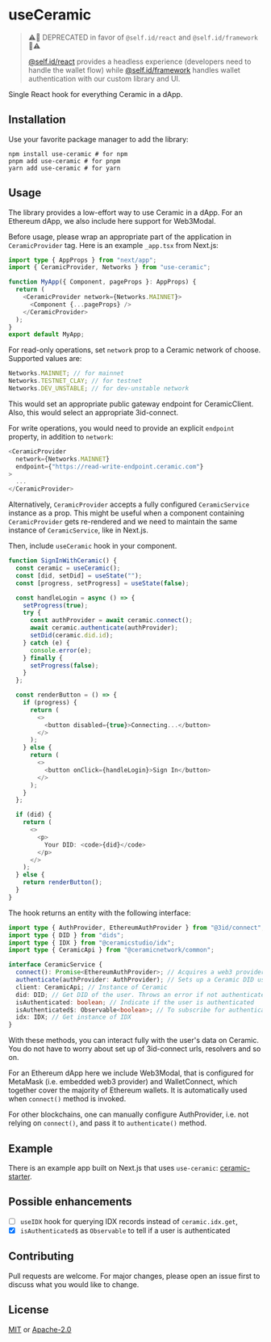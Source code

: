 # useCeramic

> ⚠️🛑 DEPRECATED in favor of `@self.id/react` and `@self.id/framework` 🛑⚠️
> 
> [@self.id/react](https://github.com/ceramicstudio/self.id/tree/main/packages/react) provides a headless experience (developers need to handle the wallet flow) while [@self.id/framework](https://github.com/ceramicstudio/self.id/tree/main/packages/framework) handles wallet authentication with our custom library and UI.

Single React hook for everything Ceramic in a dApp.

## Installation

Use your favorite package manager to add the library:

```shell
npm install use-ceramic # for npm
pnpm add use-ceramic # for pnpm
yarn add use-ceramic # for yarn
```

## Usage

The library provides a low-effort way to use Ceramic in a dApp. For an Ethereum dApp, we also include here support
for Web3Modal.

Before usage, please wrap an appropriate
part of the application in `CeramicProvider` tag. Here is an example `_app.tsx` from Next.js:

```typescript jsx
import type { AppProps } from "next/app";
import { CeramicProvider, Networks } from "use-ceramic";

function MyApp({ Component, pageProps }: AppProps) {
  return (
    <CeramicProvider network={Networks.MAINNET}>
      <Component {...pageProps} />
    </CeramicProvider>
  );
}
export default MyApp;
```

For read-only operations, set `network` prop to a Ceramic network of choose. Supported values are:

```typescript
Networks.MAINNET; // for mainnet
Networks.TESTNET_CLAY; // for testnet
Networks.DEV_UNSTABLE; // for dev-unstable network
```

This would set an appropriate public gateway endpoint for CeramicClient. Also, this would select an appropriate 3id-connect.

For write operations, you would need to provide an explicit `endpoint` property, in addition to `network`:

```typescript jsx
<CeramicProvider
  network={Networks.MAINNET}
  endpoint={"https://read-write-endpoint.ceramic.com"}
>
  ...
</CeramicProvider>
```

Alternatively, `CeramicProvider` accepts a fully configured `CeramicService` instance as a prop.
This might be useful when a component containing `CeramicProvider` gets re-rendered and we
need to maintain the same instance of `CeramicService`, like in Next.js.

Then, include `useCeramic` hook in your component.

```typescript jsx
function SignInWithCeramic() {
  const ceramic = useCeramic();
  const [did, setDid] = useState("");
  const [progress, setProgress] = useState(false);

  const handleLogin = async () => {
    setProgress(true);
    try {
      const authProvider = await ceramic.connect();
      await ceramic.authenticate(authProvider);
      setDid(ceramic.did.id);
    } catch (e) {
      console.error(e);
    } finally {
      setProgress(false);
    }
  };

  const renderButton = () => {
    if (progress) {
      return (
        <>
          <button disabled={true}>Connecting...</button>
        </>
      );
    } else {
      return (
        <>
          <button onClick={handleLogin}>Sign In</button>
        </>
      );
    }
  };

  if (did) {
    return (
      <>
        <p>
          Your DID: <code>{did}</code>
        </p>
      </>
    );
  } else {
    return renderButton();
  }
}
```

The hook returns an entity with the following interface:

```typescript
import type { AuthProvider, EthereumAuthProvider } from "@3id/connect";
import type { DID } from "dids";
import type { IDX } from "@ceramicstudio/idx";
import type { CeramicApi } from "@ceramicnetwork/common";

interface CeramicService {
  connect(): Promise<EthereumAuthProvider>; // Acquires a web3 provider via Web3Modal, returns an instance of EtereumAuthProvide
  authenticate(authProvider: AuthProvider); // Sets up a Ceramic DID using the authProvider; authenticates a user
  client: CeramicApi; // Instance of Ceramic
  did: DID; // Get DID of the user. Throws an error if not authenticated yet
  isAuthenticated: boolean; // Indicate if the user is authenticated
  isAuthenticated$: Observable<boolean>; // To subscribe for authentication updates
  idx: IDX; // Get instance of IDX
}
```

With these methods, you can interact fully with the user's data on Ceramic. You do not have to worry about set up of 3id-connect urls, resolvers and so on.

For an Ethereum dApp here we include Web3Modal, that is configured for MetaMask (i.e. embedded web3 provider) and WalletConnect,
which together cover the majority of Ethereum wallets. It is automatically used when `connect()` method is invoked.

For other blockchains, one can manually configure AuthProvider, i.e. not relying on `connect()`, and pass it to `authenticate()` method.

## Example

There is an example app built on Next.js that uses `use-ceramic`: [ceramic-starter](https://github.com/ceramicstudio/ceramic-starter).

## Possible enhancements

- [ ] `useIDX` hook for querying IDX records instead of `ceramic.idx.get`,
- [x] `isAuthenticated$` as `Observable` to tell if a user is authenticated

## Contributing

Pull requests are welcome. For major changes, please open an issue first to discuss what you would like to change.

## License

[MIT](https://choosealicense.com/licenses/mit/) or [Apache-2.0](https://choosealicense.com/licenses/apache-2.0/)
